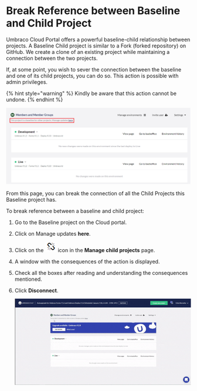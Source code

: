 # Break Reference between Baseline and Child Project

Umbraco Cloud Portal offers a powerful baseline-child relationship between projects. A Baseline Child project is similar to a Fork (forked repository) on GitHub. We create a clone of an existing project while maintaining a connection between the two projects.

If, at some point, you wish to sever the connection between the baseline and one of its child projects, you can do so. This action is possible with admin privileges.

{% hint style="warning" %}
Kindly be aware that this action cannot be undone.
{% endhint %}

![Baseline child project](images/Baseline-child-project.png)

From this page, you can break the connection of all the Child Projects this Baseline project has.

To break reference between a baseline and child project:

1. Go to the Baseline project on the Cloud portal.
2. Click on Manage updates **here**.
3. Click on the ![Disconnect](images/disconnect-icon.png) icon in the **Manage child projects** page.
4. A window with the consequences of the action is displayed.
5. Check all the boxes after reading and understanding the consequences mentioned.
6.  Click **Disconnect**.

    ![Break Baseline and child project](images/Break-baseline.gif)
